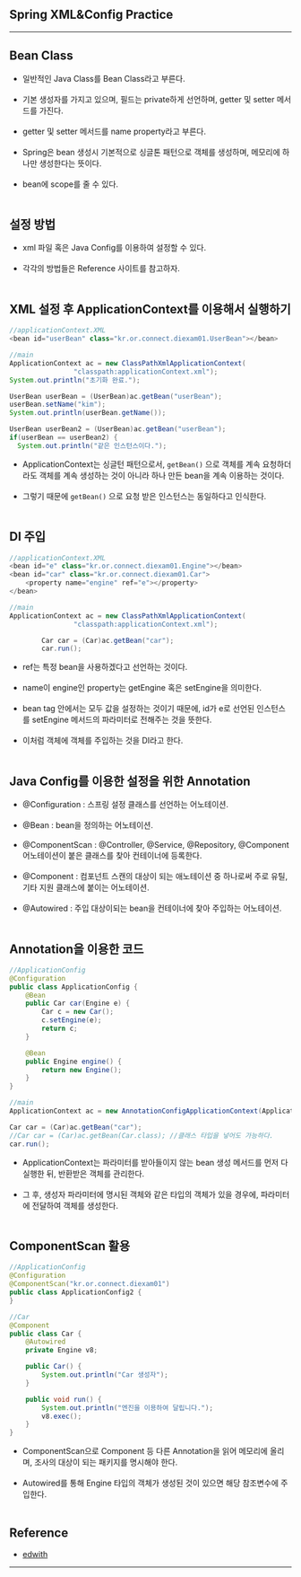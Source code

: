 Spring XML&Config Practice
--------------------------

---

Bean Class
----------

-	일반적인 Java Class를 Bean Class라고 부른다.<br><br>
-	기본 생성자를 가지고 있으며, 필드는 private하게 선언하며, getter 및 setter 메서드를 가진다.<br><br>
-	getter 및 setter 메서드를 name property라고 부른다.<br><br>
-	Spring은 bean 생성시 기본적으로 싱글톤 패턴으로 객체를 생성하며, 메모리에 하나만 생성한다는 뜻이다.<br><br>
-	bean에 scope를 줄 수 있다.<br><br>

설정 방법
---------

-	xml 파일 혹은 Java Config를 이용하여 설정할 수 있다.<br><br>
-	각각의 방법들은 Reference 사이트를 참고하자.<br><br>

XML 설정 후 ApplicationContext를 이용해서 실행하기
--------------------------------------------------

```java
//applicationContext.XML
<bean id="userBean" class="kr.or.connect.diexam01.UserBean"></bean>

//main
ApplicationContext ac = new ClassPathXmlApplicationContext(
                "classpath:applicationContext.xml");
System.out.println("초기화 완료.");

UserBean userBean = (UserBean)ac.getBean("userBean");
userBean.setName("kim");
System.out.println(userBean.getName());

UserBean userBean2 = (UserBean)ac.getBean("userBean");
if(userBean == userBean2) {
  System.out.println("같은 인스턴스이다.");
```

-	ApplicationContext는 싱글턴 패턴으로서, `getBean()` 으로 객체를 계속 요청하더라도 객체를 계속 생성하는 것이 아니라 하나 만든 bean을 계속 이용하는 것이다.<br><br>
-	그렇기 때문에 `getBean()` 으로 요청 받은 인스턴스는 동일하다고 인식한다.<br><br>

DI 주입
-------

```java
//applicationContext.XML
<bean id="e" class="kr.or.connect.diexam01.Engine"></bean>
<bean id="car" class="kr.or.connect.diexam01.Car">
    <property name="engine" ref="e"></property>
</bean>

//main
ApplicationContext ac = new ClassPathXmlApplicationContext(
                "classpath:applicationContext.xml");

        Car car = (Car)ac.getBean("car");
        car.run();
```

-	ref는 특정 bean을 사용하겠다고 선언하는 것이다.<br><br>
-	name이 engine인 property는 getEngine 혹은 setEngine을 의미한다.<br><br>
-	bean tag 안에서는 모두 값을 설정하는 것이기 때문에, id가 e로 선언된 인스턴스를 setEngine 메서드의 파라미터로 전해주는 것을 뜻한다.<br><br>
-	이처럼 객체에 객체를 주입하는 것을 DI라고 한다.<br><br>

Java Config를 이용한 설정을 위한 Annotation
-------------------------------------------

-	@Configuration : 스프링 설정 클래스를 선언하는 어노테이션.<br><br>
-	@Bean : bean을 정의하는 어노테이션.<br><br>
-	@ComponentScan : @Controller, @Service, @Repository, @Component 어노테이션이 붙은 클래스를 찾아 컨테이너에 등록한다.<br><br>
-	@Component : 컴포넌트 스캔의 대상이 되는 애노테이션 중 하나로써 주로 유틸, 기타 지원 클래스에 붙이는 어노테이션.<br><br>
-	@Autowired : 주입 대상이되는 bean을 컨테이너에 찾아 주입하는 어노테이션.<br><br>

Annotation을 이용한 코드
------------------------

```java
//ApplicationConfig
@Configuration
public class ApplicationConfig {
    @Bean
    public Car car(Engine e) {
        Car c = new Car();
        c.setEngine(e);
        return c;
    }

    @Bean
    public Engine engine() {
        return new Engine();
    }
}

//main
ApplicationContext ac = new AnnotationConfigApplicationContext(ApplicationConfig.class);

Car car = (Car)ac.getBean("car");
//Car car = (Car)ac.getBean(Car.class); //클래스 타입을 넣어도 가능하다.
car.run();
```

-	ApplicationContext는 파라미터를 받아들이지 않는 bean 생성 메서드를 먼저 다 실행한 뒤, 반환받은 객체를 관리한다.<br><br>
-	그 후, 생성자 파라미터에 명시된 객체와 같은 타입의 객체가 있을 경우에, 파라미터에 전달하여 객체를 생성한다.<br><br>

ComponentScan 활용
------------------

```java
//ApplicationConfig
@Configuration
@ComponentScan("kr.or.connect.diexam01")
public class ApplicationConfig2 {
}

//Car
@Component
public class Car {
    @Autowired
    private Engine v8;

    public Car() {
        System.out.println("Car 생성자");
    }

    public void run() {
        System.out.println("엔진을 이용하여 달립니다.");
        v8.exec();
    }
}
```

-	ComponentScan으로 Component 등 다른 Annotation을 읽어 메모리에 올리며, 조사의 대상이 되는 패키지를 명시해야 한다.<br><br>
-	Autowired를 통해 Engine 타입의 객체가 생성된 것이 있으면 해당 참조변수에 주입한다.<br><br>

Reference
---------

-	[edwith](https://www.edwith.org/boostcourse-web/lecture/20658/)

---
